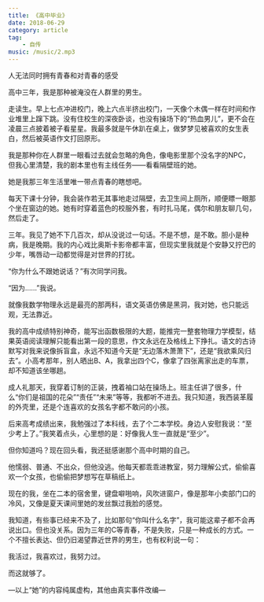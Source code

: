 ```yaml
---
title: 《高中毕业》
date: 2018-06-29
category: article
tag:
    - 自传
music: /music/2.mp3
---
```


人无法同时拥有青春和对青春的感受
<!--more-->

高中三年，我是那种被淹没在人群里的男生。

走读生。早上七点冲进校门，晚上六点半挤出校门，一天像个木偶一样在时间和作业堆里上蹿下跳。没有住校生的深夜卧谈，也没有操场下的“热血男儿”，更不会在凌晨三点披着被子看星星。我最多就是午休趴在桌上，做梦梦见被喜欢的女生表白，然后被英语作文打回原形。

我是那种你在人群里一眼看过去就会忽略的角色，像电影里那个没名字的NPC，但我心里清楚，我的剧本里也有主线任务——看看隔壁班的她。

她是我那三年生活里唯一带点青春的瞎想吧。

每天下课十分钟，我会装作若无其事地走过隔壁，去卫生间上厕所，顺便瞟一眼那个坐在窗边的她。她有时穿着蓝色的校服外套，有时扎马尾，偶尔和朋友聊几句，然后走了。

三年。我见了她不下几百次，却从没说过一句话。不是不想，是不敢。胆小是种病，我是晚期。我的内心戏比奥斯卡影帝都丰富，但现实里我就是个安静又拧巴的少年，嘴唇动一动都觉得是对世界的打扰。

“你为什么不跟她说话？”有次同学问我。

“因为……”我说。

就像我数学物理永远是最亮的那两科，语文英语仿佛是黑洞，我对她，也只能远观，无法靠近。

我的高中成绩特别神奇，能写出函数极限的大题，能推完一整套物理力学模型，结果英语阅读理解只能看出第一段的意思，作文永远在及格线上下挣扎。语文的古诗默写对我来说像拆盲盒，永远不知道今天是“无边落木萧萧下”，还是“我欲乘风归去”。小高考那年，别人晒出B、A，我拿出四个C，像拿了四张离家出走的车票，却不知道该坐哪趟。

成人礼那天，我穿着订制的正装，拽着袖口站在操场上。班主任讲了很多，什么“你们是祖国的花朵”“责任”“未来”等等，我都听不进去。我只知道，我西装革履的外壳里，还是个连喜欢的女孩名字都不敢问的小孩。

后来高考成绩出来，我勉强过了本科线，去了个二本学校。身边人安慰我说：“至少考上了。”我笑着点头，心里想的是：好像我人生一直就是“至少”。

但你知道吗？现在回头看，我还挺感谢那个高中时期的自己。

他懦弱、普通、不出众，但他没逃。他每天都乖乖进教室，努力理解公式，偷偷喜欢一个女孩，也偷偷把梦想写在草稿纸上。

现在的我，坐在二本的宿舍里，键盘噼啪响，风吹进窗户，像是那年小卖部门口的冷风，又像是夏天课间里她的发丝飘过我脸的感觉。

我知道，有些事已经来不及了，比如那句“你叫什么名字”，我可能这辈子都不会再说出口。但也没关系。因为三年的C等青春，不是失败，只是一种成长的方式。一个不擅长表达、但仍旧渴望靠近世界的男生，也有权利说一句：

我活过，我喜欢过，我努力过。

而这就够了。

—以上“她”的内容纯属虚构，其他由真实事件改编—
